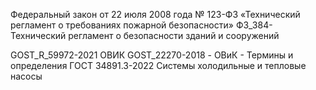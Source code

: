 

Федеральный закон от 22 июля 2008 года № 123-ФЗ «Технический регламент о требованиях пожарной безопасности»
ФЗ_384-Технический регламент о безопасности зданий и сооружений

GOST_R_59972-2021 ОВИК
GOST_22270-2018 - ОВиК - Термины и определения
ГОСТ 34891.3-2022 Системы холодильные и тепловые насосы
